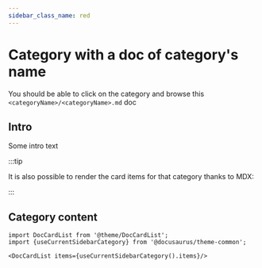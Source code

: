 ```yaml
---
sidebar_class_name: red
---
```


# Category with a doc of category's name

You should be able to click on the category and browse this `<categoryName>/<categoryName>.md` doc

## Intro

Some intro text

:::tip

It is also possible to render the card items for that category thanks to MDX:

:::

## Category content

```mdx-code-block
import DocCardList from '@theme/DocCardList';
import {useCurrentSidebarCategory} from '@docusaurus/theme-common';

<DocCardList items={useCurrentSidebarCategory().items}/>
```
